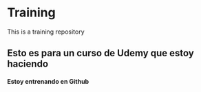 # Training
This is a training repository

## Esto es para un curso de Udemy que estoy haciendo
#### Estoy entrenando en Github
